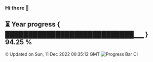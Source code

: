 ### Hi there 👋
⏳ Year progress { ████████████████████████████▁▁ } 94.25 %
---
⏰ Updated on Sun, 11 Dec 2022 00:35:12 GMT
![Progress Bar CI](https://github.com/Moyi321/Moyi321/workflows/Progress%20Bar%20CI/badge.svg)
